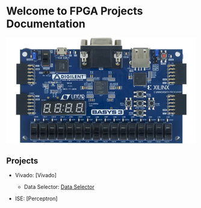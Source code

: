 # Welcome to FPGA Projects Documentation


![](img/Digilent_Basys3.jpg)


## Projects


* Vivado: [Vivado]
    * Data Selector: [Data Selector](Vivdao/data_selector_verilog/data_selector.md)

* ISE: [Perceptron]



